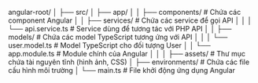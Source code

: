 angular-root/
│
├── src/
│   ├── app/
│   │   ├── components/                # Chứa các component Angular
│   │   ├── services/                  # Chứa các service để gọi API
│   │   │   └── api.service.ts         # Service dùng để tương tác với PHP API
│   │   ├── models/                    # Chứa các model TypeScript tương ứng với API
│   │   │   └── user.model.ts          # Model TypeScript cho đối tượng User
│   │   └── app.module.ts              # Module chính của Angular
│   │
│   ├── assets/                        # Thư mục chứa tài nguyên tĩnh (hình ảnh, CSS)
│   ├── environments/                  # Chứa các file cấu hình môi trường
│   └── main.ts                        # File khởi động ứng dụng Angular
